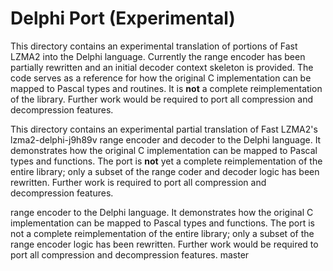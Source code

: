 # Delphi Port (Experimental)

This directory contains an experimental translation of portions of Fast LZMA2
into the Delphi language.  Currently the range encoder has been partially
rewritten and an initial decoder context skeleton is provided.
The code serves as a reference for how the original C implementation can be
mapped to Pascal types and routines.  It is **not** a complete reimplementation
of the library. Further work would be required to port all compression and
decompression features.

This directory contains an experimental partial translation of Fast LZMA2's
lzma2-delphi-j9h89v
range encoder and decoder to the Delphi language.  It demonstrates how the
original C implementation can be mapped to Pascal types and functions.  The
port is **not** yet a complete reimplementation of the entire library; only a
subset of the range coder and decoder logic has been rewritten.  Further work
is required to port all compression and decompression features.

range encoder to the Delphi language.  It demonstrates how the original C
implementation can be mapped to Pascal types and functions.  The port is not a
complete reimplementation of the entire library; only a subset of the range
encoder logic has been rewritten.  Further work would be required to port all
compression and decompression features.
master